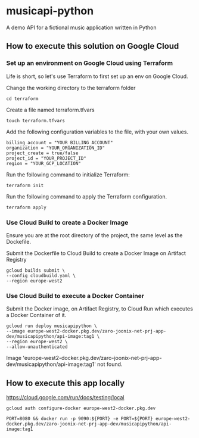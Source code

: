 # musicapi-python
A demo API for a fictional music application written in Python

## How to execute this solution on Google Cloud

### Set up an environment on Google Cloud using Terraform

Life is short, so let's use Terraform to first set up an env on Google Cloud.

Change the working directory to the terraform folder

```shell
cd terraform
```

Create a file named terraform.tfvars

```shell
touch terraform.tfvars
```

Add the following configuration variables to the file, with your own values.

```shell
billing_account = "YOUR_BILLING_ACCOUNT"
organization = "YOUR_ORGANIZATION_ID"
project_create = true/false
project_id = "YOUR_PROJECT_ID"
region = "YOUR_GCP_LOCATION"
```

Run the following command to initialize Terraform:
```shell
terraform init
```

Run the following command to apply the Terraform configuration.
```shell
terraform apply
```

### Use Cloud Build to create a Docker Image

Ensure you are at the root directory of the project, the same level as the Dockefile.

Submit the Dockerfile to Cloud Build to create a Docker Image on Artifact Registry

```shell
gcloud builds submit \
--config cloudbuild.yaml \
--region europe-west2
```

### Use Cloud Build to execute a Docker Container

Submit the Docker image, on Artifact Registry, to Cloud Run which executes a Docker Container of it.

```shell
gcloud run deploy musicapipython \
--image europe-west2-docker.pkg.dev/zaro-joonix-net-prj-app-dev/musicapipython/api-image:tag1 \
--region europe-west2 \
--allow-unauthenticated
```

Image 'europe-west2-docker.pkg.dev/zaro-joonix-net-prj-app-dev/musicapipython/api-image:tag1' not found.

## How to execute this app locally

https://cloud.google.com/run/docs/testing/local

```shell
gcloud auth configure-docker europe-west2-docker.pkg.dev
```

```shell
PORT=8080 && docker run -p 9090:${PORT} -e PORT=${PORT} europe-west2-docker.pkg.dev/zaro-joonix-net-prj-app-dev/musicapipython/api-image:tag1
```
